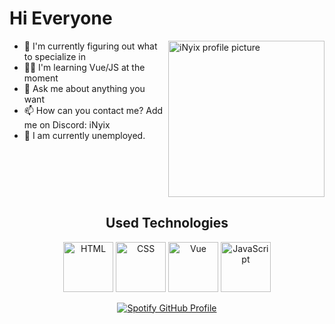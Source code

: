 <h1>Hi Everyone</h1>

<img align="right" src="https://nya-network.com/assets/inyix-pfp.png" width="250" alt="iNyix profile picture">

<ul>
  <li>🔭 I'm currently figuring out what to specialize in</li>
  <li>👨‍🎓 I'm learning Vue/JS at the moment</li>
  <li>💬 Ask me about anything you want</li>
  <li>📫 How can you contact me? Add me on Discord: iNyix</li>
  <li>💼 I am currently unemployed.</li>
</ul>

<br clear="right" />

<div align="center">
  <h2 align="center">Used Technologies</h2>
  <div align="center">
    <img src="https://cdn.jsdelivr.net/gh/devicons/devicon/icons/html5/html5-original.svg" alt="HTML" width="80" />
    <img src="https://cdn.jsdelivr.net/gh/devicons/devicon/icons/css3/css3-original.svg" alt="CSS" width="80" />
    <img src="https://cdn.jsdelivr.net/gh/devicons/devicon/icons/vuejs/vuejs-original.svg" alt="Vue" width="80" />
    <img src="https://cdn.jsdelivr.net/gh/devicons/devicon/icons/javascript/javascript-original.svg" alt="JavaScript" width="80" />
  </div>
</div>

<p align="center">
  <a href="https://github.com/iNyix">
    <img src="https://spotify-github-profile.kittinanx.com/api/view?uid=31fgciokdiwq27yvijoieth6hayy&cover_image=true&theme=novatorem&show_offline=false&background_color=121212&interchange=false&bar_color=ff0000&bar_color_cover=false" alt="Spotify GitHub Profile">
  </a>
</p>

